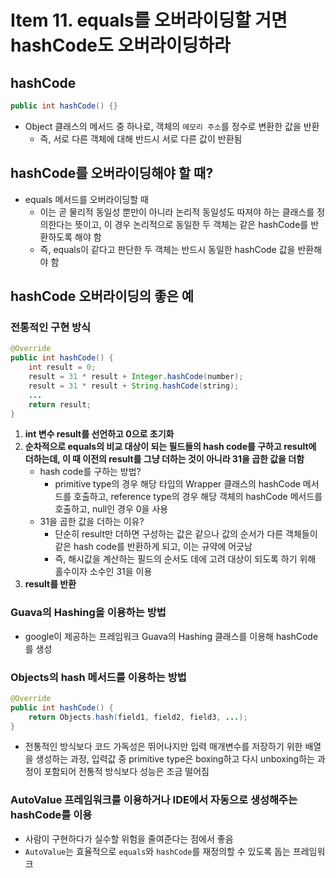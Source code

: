# Item 11. equals를 오버라이딩할 거면 hashCode도 오버라이딩하라

## hashCode

```java
public int hashCode() {}
```

- Object 클래스의 메서드 중 하나로, 객체의 `메모리 주소`를 정수로 변환한 값을 반환
    - 즉, 서로 다른 객체에 대해 반드시 서로 다른 값이 반환됨

## hashCode를 오버라이딩해야 할 때?

- equals 메서드를 오버라이딩할 때
    - 이는 곧 물리적 동일성 뿐만이 아니라 논리적 동일성도 따져야 하는 클래스를 정의한다는 뜻이고, 이 경우 논리적으로 동일한 두 객체는 같은 hashCode를 반환하도록 해야 함
    - 즉, equals이 같다고 판단한 두 객체는 반드시 동일한 hashCode 값을 반환해야 함

## hashCode 오버라이딩의 좋은 예

### 전통적인 구현 방식

```java
@Override
public int hashCode() {
	int result = 0;
	result = 31 * result + Integer.hashCode(number);
	result = 31 * result + String.hashCode(string);
	...
	return result;
}
```

1. **int 변수 result를 선언하고 0으로 초기화**
2. **순차적으로 equals의 비교 대상이 되는 필드들의 hash code를 구하고 result에 더하는데, 이 때 이전의 result를 그냥 더하는 것이 아니라 31을 곱한 값을 더함**
    - hash code를 구하는 방법?
        - primitive type의 경우 해당 타입의 Wrapper 클래스의 hashCode 메서드를 호출하고, reference type의 경우 해당 객체의 hashCode 메서드를 호출하고, null인 경우 0을 사용
    - 31을 곱한 값을 더하는 이유?
        - 단순히 result만 더하면 구성하는 값은 같으나 값의 순서가 다른 객체들이 같은 hash code를 반환하게 되고, 이는 규약에 어긋남
        - 즉, 해시값을 계산하는 필드의 순서도 데에 고려 대상이 되도록 하기 위해 홀수이자 소수인 31을 이용
3. **result를 반환**

### Guava의 Hashing을 이용하는 방법

- google이 제공하는 프레임워크 Guava의 Hashing 클래스를 이용해 hashCode를 생성

### Objects의 hash 메서드를 이용하는 방법

```java
@Override
public int hashCode() {
	return Objects.hash(field1, field2, field3, ...);
}
```

- 전통적인 방식보다 코드 가독성은 뛰어나지만 입력 매개변수를 저장하기 위한 배열을 생성하는 과정, 입력값 중 primitive type은 boxing하고 다시 unboxing하는 과정이 포함되어 전통적 방식보다 성능은 조금 떨어짐

### AutoValue 프레임워크를 이용하거나 IDE에서 자동으로 생성해주는 hashCode를 이용

- 사람이 구현하다가 실수할 위험을 줄여준다는 점에서 좋음
- `AutoValue`는 효율적으로 `equals`와 `hashCode`를 재정의할 수 있도록 돕는 프레임워크
